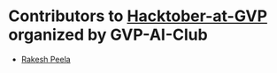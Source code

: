 # Contributors to [Hacktober-at-GVP](https://gvp-ai-club.github.io/hacktoberfest) organized by GVP-AI-Club

-   [Rakesh Peela](https://github.com/rakhi2104)